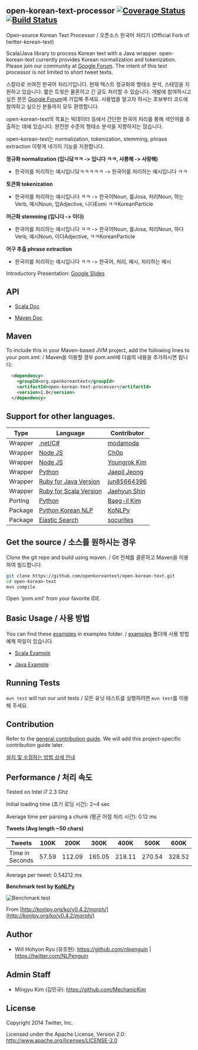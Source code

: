 ## open-korean-text-processor [![Coverage Status](https://coveralls.io/repos/github/openkoreantext/open-korean-text/badge.svg)](https://coveralls.io/github/openkoreantext/open-korean-text) [![Build Status](https://travis-ci.org/openkoreantext/open-korean-text.svg?branch=master)](https://travis-ci.org/openkoreantext/open-korean-text)

Open-source Korean Text Processor / 오픈소스 한국어 처리기 (Official Fork of twitter-korean-text)

Scala/Java library to process Korean text with a Java wrapper. open-korean-text currently provides Korean normalization and tokenization. Please join our community at [Google Forum](https://groups.google.com/forum/#!forum/open-korean-text). The intent of this text processor is not limited to short tweet texts.


스칼라로 쓰여진 한국어 처리기입니다. 현재 텍스트 정규화와 형태소 분석, 스테밍을 지원하고 있습니다. 짧은 트윗은 물론이고 긴 글도 처리할 수 있습니다. 개발에 참여하시고 싶은 분은 [Google Forum](https://groups.google.com/forum/#!forum/open-korean-text)에 가입해 주세요. 사용법을 알고자 하시는 초보부터 코드에 참여하고 싶으신 분들까지 모두 환영합니다.

open-korean-text의 목표는 빅데이터 등에서 간단한 한국어 처리를 통해 색인어를 추출하는 데에 있습니다. 완전한 수준의 형태소 분석을 지향하지는 않습니다.

open-korean-text는 normalization, tokenization, stemming, phrase extraction 이렇게 네가지 기능을 지원합니다.


**정규화 normalization (입니닼ㅋㅋ -> 입니다 ㅋㅋ, 샤릉해 -> 사랑해)**

* 한국어를 처리하는 예시입니닼ㅋㅋㅋㅋㅋ -> 한국어를 처리하는 예시입니다 ㅋㅋ

**토큰화 tokenization**

* 한국어를 처리하는 예시입니다 ㅋㅋ -> 한국어Noun, 를Josa, 처리Noun, 하는Verb, 예시Noun, 입Adjective, 니다Eomi ㅋㅋKoreanParticle

**어근화 stemming (입니다 -> 이다)**

* 한국어를 처리하는 예시입니다 ㅋㅋ -> 한국어Noun, 를Josa, 처리Noun, 하다Verb, 예시Noun, 이다Adjective, ㅋㅋKoreanParticle


**어구 추출 phrase extraction**

* 한국어를 처리하는 예시입니다 ㅋㅋ -> 한국어, 처리, 예시, 처리하는 예시

Introductory Presentation: [Google Slides](https://docs.google.com/presentation/d/10CZj8ry03oCk_Jqw879HFELzOLjJZ0EOi4KJbtRSIeU/)

## API
* [Scala Doc](https://openkoreantext.github.io/open-korean-text/scaladocs/org/openkoreantext/processor/index.html)

* [Maven Doc](https://openkoreantext.github.io/open-korean-text/index.html)

<!-- ## Try it here -->

<!-- Gunja Agrawal kindly created a test API webpage for this project: [http://gunjaagrawal.com/langhack/](http://gunjaagrawal.com/langhack/) -->

<!-- Gunja Agrawal님이 만들어주신 테스트 웹 페이지 입니다. -->
<!-- [http://gunjaagrawal.com/langhack/](http://gunjaagrawal.com/langhack/) -->

<!-- Opensourced here: [twitter-korean-tokenizer-api](https://github.com/gunjaag/twitter-korean-tokenizer-api) -->

## Maven
To include this in your Maven-based JVM project, add the following lines to your pom.xml:
/ Maven을 이용할 경우 pom.xml에 다음의 내용을 추가하시면 됩니다:

```xml
  <dependency>
    <groupId>org.openkoreantext</groupId>
    <artifactId>open-korean-text-processor</artifactId>
    <version>1.0</version>
  </dependency>
```

<!-- The maven site is available here http://twitter.github.io/open-korean-text/ and scaladocs are here http://twitter.github.io/open-korean-text/scaladocs/ -->

## Support for other languages.

| Type | Language | Contributor |
| --- | --- | --- |
| Wrapper | [.net/C#](https://github.com/openkoreantext/open-korean-text-wrapper-csharp) | [modamoda](https://github.com/modamoda) |
| Wrapper | [Node JS](https://github.com/openkoreantext/open-korean-text-wrapper-node-1) | [Ch0p](https://github.com/Ch0p) |
| Wrapper | [Node JS](https://github.com/openkoreantext/open-korean-text-wrapper-node-2) | [Youngrok Kim](https://github.com/rokoroku) |
| Wrapper | [Python](https://github.com/openkoreantext/open-korean-text-wrapper-python) | [Jaepil Jeong](https://github.com/jaepil) |
| Wrapper | [Ruby for Java Version](https://github.com/openkoreantext/open-korean-text-wrapper-ruby-1) | [jun85664396](https://github.com/jun85664396) |
| Wrapper | [Ruby for Scala Version](https://github.com/openkoreantext/open-korean-text-wrapper-ruby-2) | [Jaehyun Shin](https://github.com/keepcosmos) |
| Porting | [Python](https://github.com/openkoreantext/open-korean-text-python) | [Baeg-il Kim](https://github.com/cedar101) |
| Package | [Python Korean NLP](https://github.com/konlpy/konlpy) | [KoNLPy](https://github.com/konlpy/konlpy) |
| Package | [Elastic Search](https://github.com/openkoreantext/open-korean-text-elastic-search) | [socurites](https://github.com/socurites) |


## Get the source / 소스를 원하시는 경우

Clone the git repo and build using maven.
/ Git 전체를 클론하고 Maven을 이용하여 빌드합니다.

```bash
git clone https://github.com/openkoreantext/open-korean-text.git
cd open-korean-text
mvn compile
```

Open 'pom.xml' from your favorite IDE.

## Basic Usage / 사용 방법

You can find these [examples](examples) in examples folder.
/ [examples](examples) 폴더에 사용 방법 예제 파일이 있습니다.

* [Scala Example](examples/src/main/scala/ScalaOpenKoreanTextExample.scala)

* [Java Example](examples/src/main/java/JavaOpenKoreanTextProcessorExample.java)


## Running Tests

`mvn test` will run our unit tests
/ 모든 유닛 테스트를 실행하려면 `mvn test`를 이용해 주세요.


<!-- ## Tools -->

<!-- We provide tools for quality assurance and test resources. They can be found under [src/main/scala/com/twitter/penguin/korean/qa](src/main/scala/com/twitter/penguin/korean/qa) and [src/main/scala/com/twitter/penguin/korean/tools](src/main/scala/com/twitter/penguin/korean/tools). -->


## Contribution

Refer to the [general contribution guide](CONTRIBUTING.md). We will add this project-specific contribution guide later.

[설치 및 수정하는 방법 상세 안내](docs/contribution-guide.md)


## Performance / 처리 속도

Tested on Intel i7 2.3 Ghz

Initial loading time (초기 로딩 시간): 2~4 sec

Average time per parsing a chunk (평균 어절 처리 시간): 0.12 ms


**Tweets (Avg length ~50 chars)**

Tweets|100K|200K|300K|400K|500K|600K|700K|800K|900K|1M
---|---|---|---|---|---|---|---|---|---|---
Time in Seconds|57.59|112.09|165.05|218.11|270.54|328.52|381.09|439.71|492.94|542.12
Average per tweet: 0.54212 ms

**Benchmark test by [KoNLPy](http://konlpy.org/)**

![Benchmark test](http://konlpy.org/ko/v0.4.2/_images/time.png)

From [http://konlpy.org/ko/v0.4.2/morph/](http://konlpy.org/ko/v0.4.2/morph/)


## Author

* Will Hohyon Ryu (유호현): https://github.com/nlpenguin | https://twitter.com/NLPenguin

## Admin Staff

* Mingyu Kim (김민규): https://github.com/MechanicKim

## License

Copyright 2014 Twitter, Inc.

Licensed under the Apache License, Version 2.0: http://www.apache.org/licenses/LICENSE-2.0
